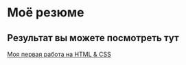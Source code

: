 # Моё резюме

## Результат вы можете посмотреть тут

[Моя первая работа на HTML & CSS](https://thesibylsystem.github.io/resume/)
